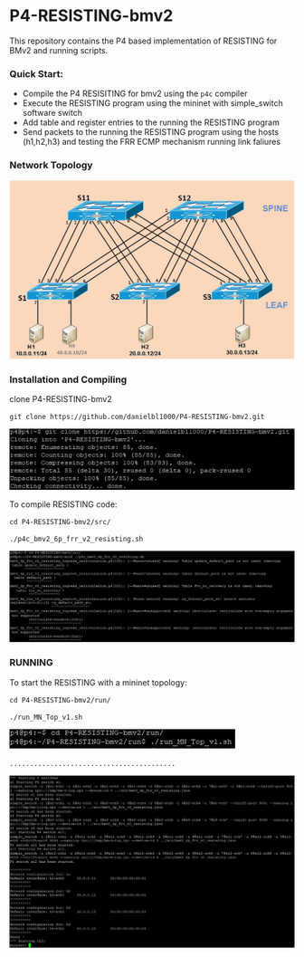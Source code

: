 # P4-RESISTING-bmv2

This repository contains the P4 based implementation of RESISTING for BMv2 and running scripts.

### Quick Start:
* Compile the P4 RESISITING for bmv2 using the `p4c` compiler
* Execute the RESISTING program using the mininet with simple_switch software switch  
* Add table and register entries to the running the RESISTING program
* Send packets to the running the RESISTING program using the hosts (h1,h2,h3) and testing the FRR ECMP mechanism running link faliures 

### Network Topology 
<img src="top-spine-leaf.jpg" alt="Topologia Spine-Leaf">

### Installation and Compiling
clone P4-RESISTING-bmv2
```
git clone https://github.com/danielbl1000/P4-RESISTING-bmv2.git
```
<img src="/figs/fig01.JPG" alt="Clone">

To compile RESISTING code:
```
cd P4-RESISTING-bmv2/src/
```
```
./p4c_bmv2_6p_frr_v2_resisting.sh
```
<img src="/figs/fig02.JPG" alt="Compiling">

### RUNNING
To start the RESISTING with a mininet topology:
```
cd P4-RESISTING-bmv2/run/
```
```
./run_MN_Top_v1.sh
```
<img src="/figs/fig03.JPG" alt="Running01">

`.........................................`

<img src="/figs/fig04.JPG" alt="Running02">


